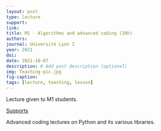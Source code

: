 ```yaml
---
layout: post
type: lecture
support: 
link: 
title: M1 - Algorithms and advanced coding (28h)
authors: 
journal: Université Lyon 2
year: 2021
doi: 
date: 2021-10-07
description: # Add post description (optional)
img: Teaching-pic.jpg
fig-caption: 
tags: [lecture, teaching, lesson]
---
```


Lecture given to M1 students.

<a href="/assets/img/articles/Cours/Python">Supports</a>

Advanced coding lectures on Python and its various libraries.